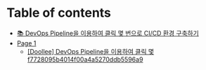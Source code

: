 # Table of contents

* [📚 DevOps Pipeline을 이용하여 클릭 몇 번으로 CI/CD 환경 구축하기](README.md)
* [Page 1](page-1/README.md)
  * [\[Doollee\] DevOps Pipeline을 이용하여 클릭 몇 f7728095b4014f00a4a5270ddb5596a9](page-1/doollee-devops-pipeline-f7728095b4014f00a4a5270ddb5596a9.md)
